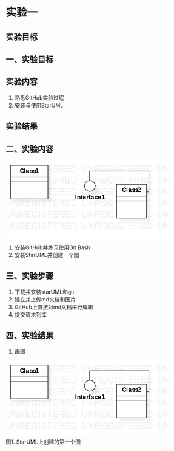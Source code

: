 # 实验一

## 实验目标
## 一、实验目标

## 实验内容
1. 熟悉GitHub实验过程
2. 安装与使用StarUML

## 实验结果
## 二、实验内容

![第一个UML图](./model.jpg)
1. 安装GitHub并练习使用Git Bash
2. 安装StarUML并创建一个图

## 三、实验步骤

1. 下载并安装starUML和git
2. 建立并上传md文档和图片
3. GitHub上直接对md文档进行编辑
4. 提交请求到库

## 四、实验结果

1. 画图

![第一个UML图](./model.jpg)  
图1. StarUML上创建的第一个图
